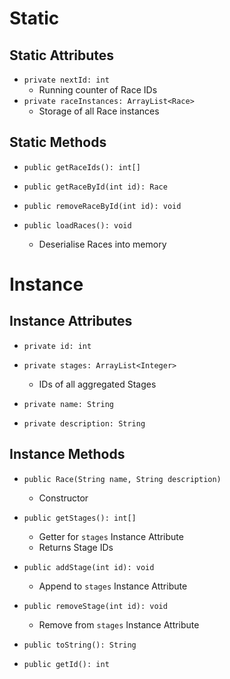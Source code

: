 # Static
## Static Attributes
- `private nextId: int`
	- Running counter of Race IDs
- `private raceInstances: ArrayList<Race>`
	- Storage of all Race instances
## Static Methods
- `public getRaceIds(): int[]`

- `public getRaceById(int id): Race`
- `public removeRaceById(int id): void`

- `public loadRaces(): void`
	- Deserialise Races into memory
# Instance
## Instance Attributes
- `private id: int`
- `private stages: ArrayList<Integer>`
	- IDs of all aggregated Stages

- `private name: String`
- `private description: String`
## Instance Methods
- `public Race(String name, String description)`
	- Constructor

- `public getStages(): int[]`
	- Getter for `stages` Instance Attribute
	- Returns Stage IDs
- `public addStage(int id): void`
	- Append to `stages` Instance Attribute
- `public removeStage(int id): void`
	- Remove from `stages` Instance Attribute

- `public toString(): String`
- `public getId(): int`